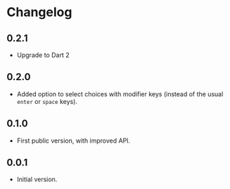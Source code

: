 # Changelog

## 0.2.1

- Upgrade to Dart 2

## 0.2.0

- Added option to select choices with modifier keys (instead of
  the usual `enter` or `space` keys). 

## 0.1.0

- First public version, with improved API.

## 0.0.1

- Initial version.
